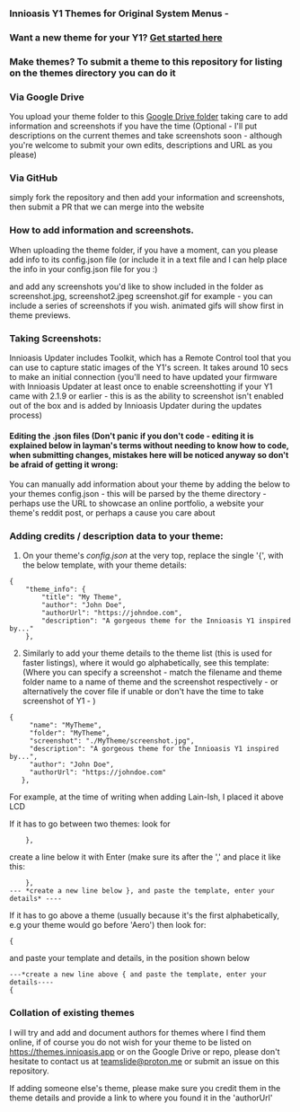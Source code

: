 ### Innioasis Y1 Themes for Original System Menus - 

### Want a new theme for your Y1? [Get started here](https://themes.innioasis.app) 
### Make themes? To submit a theme to this repository for listing on the themes directory you can do it

### Via Google Drive
You upload your theme folder to this [Google Drive folder](https://drive.google.com/drive/folders/1a6ztowRCbqww6LSOetUM9oUS9v10IKeF?usp=drive_link) taking care to add information and screenshots if you have the time (Optional - I'll put descriptions on the current themes and take screenshots soon - although you're welcome to submit your own edits, descriptions and URL as you please)

### Via GitHub
simply fork the repository and then add your information and screenshots, then submit a PR that we can merge into the website


### How to add information and screenshots.

When uploading the theme folder, if you have a moment, can you please add info to its config.json file (or include it in a text file and I can help place the info in your config.json file for you :)

and add any screenshots you'd like to show included in the folder as screenshot.jpg, screenshot2.jpeg screenshot.gif for example - you can include a series of screenshots if you wish. animated gifs will show first in theme previews.


### Taking Screenshots:
Innioasis Updater includes Toolkit, which has a Remote Control tool that you can use to capture static images of the Y1's screen. It takes around 10 secs to make an initial connection 
(you'll need to have updated your firmware with Innioasis Updater at least once to enable screenshotting if your Y1 came with 2.1.9 or earlier - this is as the ability to screenshot isn't enabled out of the box and is added by Innioasis Updater during the updates process)



#### Editing the .json files (Don't panic if you don't code - editing it is explained below in layman's terms without needing to know how to code, when submitting changes, mistakes here will be noticed anyway so don't be afraid of getting it wrong:

You can manually add information about your theme by adding the below to your themes config.json - this will be parsed by the theme directory - perhaps use the URL to showcase an online portfolio, a website your theme's reddit post, or perhaps a cause you care about

### Adding credits / description data to your theme:

1. On your theme's *config.json* at the very top, replace the single '{', with the below template, with your theme details: 

```
{
    "theme_info": {
        "title": "My Theme",
        "author": "John Doe",
        "authorUrl": "https://johndoe.com",
        "description": "A gorgeous theme for the Innioasis Y1 inspired by..."
    },
```

2. Similarly to add your theme details to the theme list (this is used for faster listings), where it would go alphabetically, see this template:
   (Where you can specify a screenshot - match the filename and theme folder name to a name of theme and the screenshot respectively - or alternatively the cover file if unable or don't have the time to take screenshot of Y1 - )

 ```
 {
      "name": "MyTheme",
      "folder": "MyTheme",
      "screenshot": "./MyTheme/screenshot.jpg",
      "description": "A gorgeous theme for the Innioasis Y1 inspired by...",
      "author": "John Doe",
      "authorUrl": "https://johndoe.com"
    },
```

  
For example, at the time of writing when adding Lain-Ish, I placed it above LCD

If it has to go between two themes:
look for 

```
    },
```
create a line below it with Enter (make sure its after the ',' and place it like this:

```
    },
--- *create a new line below }, and paste the template, enter your details* ----
```

If it has to go above a theme (usually because it's the first alphabetically, e.g your theme would go before 'Aero') then look for:

```
{
```
and paste your template and details, in the position shown below

```
---*create a new line above { and paste the template, enter your details----
{
```



### Collation of existing themes
I will try and add and document authors for themes where I find them online, if of course you do not wish for your theme to be listed on https://themes.innioasis.app or on the Google Drive or repo, please don't hesitate to contact us at teamslide@proton.me or submit an issue on this repository.

If adding someone else's theme, please make sure you credit them in the theme details and provide a link to where you found it in the 'authorUrl'
